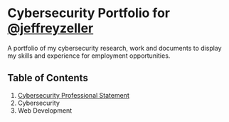 # Cybersecurity Portfolio for [@jeffreyzeller](https://github.com/jeffreyzeller)
A portfolio of my cybersecurity research, work and documents to display my skills and experience for employment opportunities.


## Table of Contents

1. [Cybersecurity Professional Statement](https://github.com/jeffreyzeller/Cybersecurity-Portfolio/blob/fcb4061fef3fab87d5b76bb880bbcacee25aee5b/cybersecurity-professional-statement)
2. Cybersecurity
3. Web Development
